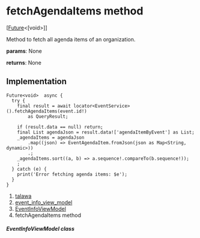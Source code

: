 
<div>

# fetchAgendaItems method

</div>


[[Future](https://api.flutter.dev/flutter/dart-core/Future-class.html)\<[void\>]]




Method to fetch all agenda items of an organization.

**params**: None

**returns**: None



## Implementation

``` language-dart
Future<void>  async {
  try {
    final result = await locator<EventService>().fetchAgendaItems(event.id!)
        as QueryResult;

    if (result.data == null) return;
    final List agendaJson = result.data!['agendaItemByEvent'] as List;
    _agendaItems = agendaJson
        .map((json) => EventAgendaItem.fromJson(json as Map<String, dynamic>))
        .;
    _agendaItems.sort((a, b) => a.sequence!.compareTo(b.sequence!));
    ;
  } catch (e) {
    print('Error fetching agenda items: $e');
  }
}
```







1.  [talawa](../../index.html)
2.  [event_info_view_model](../../view_model_after_auth_view_models_event_view_models_event_info_view_model/)
3.  [EventInfoViewModel](../../view_model_after_auth_view_models_event_view_models_event_info_view_model/EventInfoViewModel-class.html)
4.  fetchAgendaItems method

##### EventInfoViewModel class







